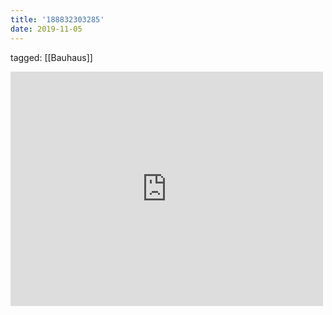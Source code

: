 ```yaml
---
title: '188832303285'
date: 2019-11-05
---
```

tagged: [[Bauhaus]]
<iframe allow="accelerometer; autoplay; clipboard-write; encrypted-media; gyroscope; picture-in-picture" allowfullscreen="" frameborder="0" height="375" id="youtube_iframe" src="https://www.youtube.com/embed/nnrG904talA?feature=oembed&amp;enablejsapi=1&amp;origin=https://safe.txmblr.com&amp;wmode=opaque" width="500"></iframe>